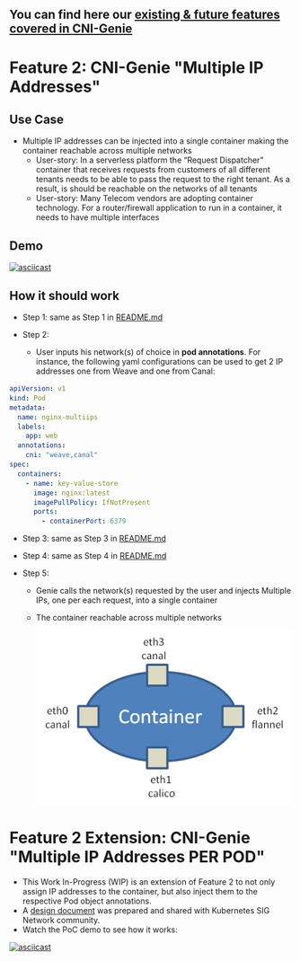 ## You can find here our [existing & future features covered in CNI-Genie](../CNIGenieFeatureSet.md)

# Feature 2: CNI-Genie "Multiple IP Addresses"

## Use Case

* Multiple IP addresses can be injected into a single container making the container reachable across multiple networks
   * User-story: In a serverless platform the “Request Dispatcher” container that receives requests from customers of all different tenants needs to be able to pass the request to the right tenant. As a result, is should be reachable on the networks of all tenants
   * User-story: Many Telecom vendors are adopting container technology. For a router/firewall application to run in a container, it needs to have multiple interfaces
   
## Demo

[![asciicast](https://asciinema.org/a/120282.png)](https://asciinema.org/a/120282)
   
## How it should work

* Step 1: same as Step 1 in [README.md](../multiple-cni-plugins/README.md) 
  
* Step 2:
  * User inputs his network(s) of choice in **pod annotations**. For instance, the following yaml configurations can be used to get 2 IP addresses one from Weave and one from Canal:
  
```yaml
apiVersion: v1
kind: Pod
metadata:
  name: nginx-multiips
  labels:
    app: web
  annotations:
    cni: "weave,canal"
spec:
  containers:
    - name: key-value-store
      image: nginx:latest
      imagePullPolicy: IfNotPresent
      ports:
        - containerPort: 6379
```

* Step 3: same as Step 3 in [README.md](../multiple-cni-plugins/README.md)

* Step 4: same as Step 4 in [README.md](../multiple-cni-plugins/README.md)

* Step 5: 
  * Genie calls the network(s) requested by the user and injects Multiple IPs, one per each request, into a single container
  * The container reachable across multiple networks

    ![image](multi-interface.png)

# Feature 2 Extension: CNI-Genie "Multiple IP Addresses PER POD"
   * This Work In-Progress (WIP) is an extension of Feature 2 to not only assign IP addresses to the container, but also inject them to the respective Pod object annotations. 
   * A [design document](https://docs.google.com/document/d/1zT2ofZzeowrJ-h4JWeKQyRGSDADJQssOoCFPpfwni7U/edit?usp=sharing) was prepared and shared with Kubernetes SIG Network community.
   * Watch the PoC demo to see how it works:
   
[![asciicast](https://asciinema.org/a/120338.png)](https://asciinema.org/a/120338)
   
